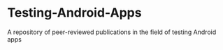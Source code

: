 # Testing-Android-Apps
A repository of peer-reviewed publications in the field of testing Android apps
